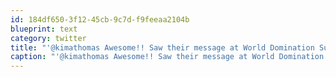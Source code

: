 ```yaml
---
id: 184df650-3f12-45cb-9c7d-f9feeaa2104b
blueprint: text
category: twitter
title: "'@kimathomas Awesome!! Saw their message at World Domination Summit and pledged to do the same in December."
caption: "'@kimathomas Awesome!! Saw their message at World Domination Summit and pledged to do the same in December."
---
```

